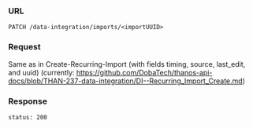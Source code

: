 ### URL

```
PATCH /data-integration/imports/<importUUID>
```

### Request

Same as in Create-Recurring-Import (with fields timing, source, last_edit, and uuid)
(currently: https://github.com/DobaTech/thanos-api-docs/blob/THAN-237-data-integration/DI--Recurring_Import_Create.md)

### Response

```
status: 200
```
